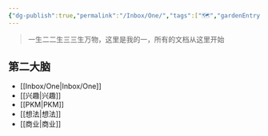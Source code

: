 ```yaml
---
{"dg-publish":true,"permalink":"/Inbox/One/","tags":["🗺️","gardenEntry","gardenEntry","gardenEntry","gardenEntry"],"noteIcon":""}
---
```



> 一生二二生三三生万物，这里是我的一，所有的文档从这里开始

## 第二大脑
- [[Inbox/One\|Inbox/One]]
- [[兴趣\|兴趣]]
- [[PKM\|PKM]]
- [[想法\|想法]]
- [[商业\|商业]]